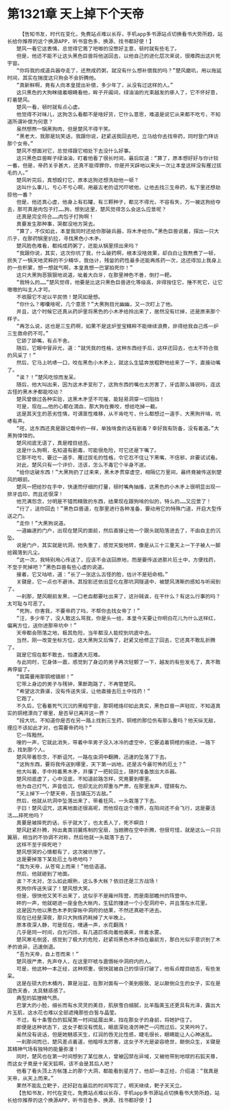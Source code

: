 # 第1321章 天上掉下个天帝
        【告知书友，时代在变化，免费站点难以长存，手机app多书源站点切换看书大势所趋，站长给你推荐的这个换源APP，听书音色多、换源、找书都好使！】
       楚风一看它这表情，总觉得它蔫了吧唧的没憋好主意，顿时就有些毛了。
       但是，他还不能不让这头黑色巨兽将他送回去，以他自己的进化层次来说，很难跨出这片死宇宙。
       “你将我的成道兵器夺走了，还熬成药粥，就没有什么想补偿我的吗？”楚风磨叽，用以拖延时间，其实在揣度这只狗会不会折腾他。
       “真新鲜啊，竟有人向本皇提出补偿，多少年了，从没有过这样的人。”
       这只黑色的大狗眯缝着眼睛看他，眸子开阖间，绿油油的光束越发的瘆人了，它不怀好意，盯着楚风。
       楚风一看，顿时就有点心虚。
       他觉得不对味儿，这狗怎么看都不是啥好货，它什么意思，难道是说它从来都不吃亏，不知道所谓补偿为何意？
       虽然想熬一锅黑狗肉，但是楚风不得干笑。
       “黑老大，我那是玩笑话，我跟你说，赶紧送我回去吧，立马给你去找帝药，同时登门拜访那个女帝。”
       楚风不想面对它，总觉得跟它相处下去没什么好事。
       这只黑色巨兽眸子绿油油，盯着他看了很长时间，最后叹道：“算了，原本想好好与你计较一番，但是，帝药关乎甚大，还真不能得罪你，你是开天辟地以来头一次让本皇这样没有雁过拔毛的人。”
       楚风听完后，真想殴打它，原本这狗还想洗劫他一顿？
       这叫什么事儿，亏心不亏心啊，用最古老的诅咒吓唬他，让他去找三生帝药，私下里还想劫掠他一番？
       但是，他还真心虚，他身上有石罐，有三颗种子，都见不得光，不容有失，万一被这狗给夺去，那可真是肉包子打……狗，想到这里，楚风觉得怎么会这么应景呢？
       还真是完全符合……肉包子打狗啊！
       真要发生那种事，哭都没地方哭去。
       “算了，不仅如此，本皇我同时还给你那破兵器，将木矛给你。”黑色巨兽说着，探出一只大爪子，在那药锅里扒拉，寻找黑色小木矛。
       楚风脸色难看，都炖成药粥了，还能从锅里捞出来吗？
       “我跟你说，其实，这次你坑了我，什么破药啊，根本没啥效果，却白白让我熬煮了一顿，损失了一锅天地灵粹的不少精华，我估计，残留的药性最多还能再炼药一次，这还得加上我身上的一些积累，想一想就气啊，本皇真想一巴掌拍死你！”
       这只大黑狗恶狠狠地说道，呲着大白牙，在那里神色不善，倒打一耙。
       “我特么的……”楚风觉得，他要是比这只黑色巨兽进化等级高，非得按住它，捶不死它，让它嗷嗷的叫主人才可。
       不收服它不足以平民愤！楚风如是想。
       “你什么？嘟囔啥呢，几个意思？”大黑狗目光幽幽，又一次盯上了他。
       并且，这个时候它还真从药炉里将黑色的小木矛给拎出来了，居然没有烂掉，还是原来那个样子。
       “再怎么说，这也是三生药啊，如果不是这炉至宝精粹不能继续浪费，非得给我自己炼一炉三生救命药不可。”
       它舔了舔嘴，有点不舍。
       随后，它眼中冒异光，道：“就凭我的性格，这种东西经手后，这样还回去，也太不符合我的风采了！”
       然后，它马上吭哧一口，咬在黑色小木矛上，就这么生猛奔放粗野地给来了一下，直接动嘴了。
       “诶？！”楚风吃惊而发呆。
       随后，他大叫出来，因为这木矛变形了，这狗东西的嘴也太厉害了，牙齿那么锋锐吗，连这古怪的黑木矛都能咬动？
       楚风曾做过各种实验，这黑木矛坚不可摧，能轻易洞穿一切阻挡！
       可是，现在……他的心都在滴血，那大狗在撕咬，想给吃掉一截。
       这是其天生的恶劣性情，可谓禀性难移，从不肯吃亏，什么都想过一道手，大黑狗开啃，吭哧有声。
       “呸，这东西还真是跟记载中的一样，单独啃食的话有剧毒？幸好我有防备，没有着道。”大黑狗悻悻的。
       楚风彻底无语了，真是瞠目结舌。
       这是什么狗啊，名知道有剧毒，可能很危险，可它还是下嘴了。
       它那不吃亏、要过一道手、雁过拔毛的性格，令它忍不住让下黑嘴，不信邪，非要试试看。
       对此，楚风只有一个评价，活该，怎么不毒它个半身不遂。
       “给你这破东西！”大黑狗扔了过来来，黑木矛贯穿虚空，相隔亿万里间，最终竟被传送到楚风的眼前。
       楚风一把给抄在手中，快速而仔细的打量，顿时嘴角抽搐，这黑色的小木矛上很明显出现一排牙齿印，而且还很深！
       他充满怨念，分明是不错而精致的东西，结果现在跟狗啃的似的，特么的……又应景了！
       “行了，送你回去！”黑色巨兽道，在那里进行各种准备，要动用它的特殊门道，开启大型传送之门。
       “走你！”大黑狗说道。
       一道幽邃的门户，出现在楚风的面前，然后直接让他一个跟头就陷落进去了，不由自主的沉坠。
       说是门户，其实就是坑洞，他失重了，感觉天旋地转，像是从三十三重天上一下子被人一脚给踢落到凡尘。
       “这一次，我特别用心传送了，应该不会送回原地，而是要传送进那片厄土中，方便找药，不至于死掉吧？”黑色巨兽有些心虚的说道。
       接着，它又咕哝，道：“长了一张这么古怪的脸，估计不是短命相。”
       关键是，它一点也不避讳，其投影还依旧显化在那坑洞隧道中，被楚风清晰的感知与听闻到了。
       一刹那，楚风眼前发黑，一口老血都要吐出来了，这孙贼诶，在干什么？有这么行事的吗？太可耻与可恶了。
       “死狗，你害我，不要帝药了吗，不帮你去找女帝了！”
       “汪，多少年了，没人敢这么骂我，你是头一给，本皇今天要让你明白花儿为什么这样红，偏离方位，送你进那帝坑中！”
       天帝都会殒落之地，极其危险，当年都没人能挖到坑底中去。
       当然，刚一改变坐标方位，这大黑狗又后悔了，赶紧又给修正了回去，它还真不敢乱折腾了。
       就是它现在都不敢去，怕遭遇大厄难。
       与此同时，它身体一震，感觉到了身边的男子再次轻颤了一下，越发的有些发毛了，真不敢再停留了。
       “我需要用那铜棺镇邪！”
       它带上身边的男子与残钟，果断跑路了，不再管楚风。
       “希望这次靠谱，没有传送失误，让他直接去厄土中找药！”
       它跑了。
       不久后，它看着死气沉沉的黑暗宇宙，那铜棺烙印如此真实，黑色巨兽一声轻叹，不知道真实的铜棺漂向了哪里，是否早已离开这一界？
       “段大坑，不知道你是否在另一路上找到三生药，铜棺的那位伤有那么重吗？他天纵无敌，理应不该如此才对，也需要帝药吗？”
       它一阵黯然。
       嗖的一声，它就此消失，带着中年男子没入冰冷的虚空中，它要追着铜棺的痕迹，一路下去，找到那个人。
       楚风带着怨念，不断诅咒，一路在虫洞中翻腾，迅速的坠落了下去。
       “这狗东西，要将我传送到哪里，天下第一凶地，还是古今最可怖的厄土？”
       他大叫着，手中拎着黑木矛，并攥了一把轮回土，随时准备放出大杀器。
       楚风彻底虚了，心中没底，不知道前路怎样，究竟要到哪里。
       他为自己打气，声音低沉，但却无比的郑重与严肃，在那里发声，铿锵有力。
       “天上掉下一个楚天帝，吾当镇压万古敌。”
       然后，他就从坑洞中坠落出来了，带着狂风，一头栽落了下去。
       子曰！楚风诅咒，这离地面还很高呢，而他现在这个境界，在阳间还不会飞行，这是要活活……摔死他吗？
       真要是被摔死的话，乐子就大了，也太丢人了，死不瞑目！
       楚风赶紧扑腾，拎出禽类羽翼炼制的宝扇，当翅膀在空中折腾，但很可惜，就是这么一只羽翼扇，相当的不协调不对称，然后他就一头栽落下去了。
       这样不至于摔死吧？
       楚风想哭的心情都有了，这次被坑惨了。
       这是要掉落下某处厄土与绝地吗？
       “我为天帝，从苍穹上而来！”他低语道。
       然后，他就砸到了地面。
       诶？不太对，怎么如此眼熟，这么多大帐？依旧还是三方战场！
       死狗你传送失误了！楚风想大笑。
       但是，很快他又笑不出来了，这似乎不是雍州阵营，而是南部瞻州的阵营中。
       砰的一声，他就砸进一座金色大帐内，生猛的撞进一个小型洞府中，并且落在水花里。
       这是因为他以黑色木矛刺穿帐中洞府的结果，不然还真砸不进去。
       现在已经是深夜，那只大狗炼药耗掉了大半晚上。
       原本夜深人静，可是现在，噗通一声，水花翻溅！
       几乎是同一时间，白光闪烁，有几道匹练向着他袭来，伴着水雾。
       楚风寒毛倒竖，感觉到了极大的危险，赶紧将黑色木矛挡在最前方，那白光似乎意识到了木矛的诡异，迅速倒退。
       “吾为天帝，自上苍而来！”
       楚风很严肃，先声夺人，在这里吓唬与震慑帐中洞府内的人。
       可是，他这种一本正经，这种郑重，很快就被自己的惊讶打破了，他有点瞠目结舌，有些发呆。
       这是在硕大的木桶内，算是浴盆，在那对面有一个美到极致、足以颠倒众生的女子，实在是国色天香，太具魅惑感了。
       典型的狐狸精气质。
       巴掌大的小脸，细长而有水灵灵的美目，肌肤雪白细腻，比羊脂美玉还更具有光泽，露出大片玉肌，这水花也难以全部遮掩那些白皙与晶莹。
       不过，有十条雪白的狐尾第一时间延展出来，挡在那女子的身前，将她护住了。
       即便是这种状态下，这女子都没有慌乱，眼底深处凌厉神芒一闪而过后，又笑吟吟了。
       虽然没有说话，但是她魅惑天生，红润的唇无比性感，睫毛很长，眼睛能让人心神迷乱。
       一刹那间而已，楚风差点着道，他暗呼太厉害，这女子不光是姿容绝世，颠倒众生，关键是其精神气场有独特的能量弥漫！
       同时，楚风也在第一时间想到了某位故人，曾被囚禁在异域，又被他带到地球的石狐天尊，而这女子竟是十尾天狐啊，该不会是其后人吧？
       他看了看头顶上方帐篷上的那个大洞，都能看到星月了，他却一本正经，介绍道：“我真是天帝，从天上而来。”
       果然不能乱立靶子，还好赶在最后的时间写完了，明天继续，靶子天天立。
       【告知书友，时代在变化，免费站点难以长存，手机app多书源站点切换看书大势所趋，站长给你推荐的这个换源APP，听书音色多、换源、找书都好使！】